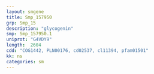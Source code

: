 ```yaml
---
layout: smgene
title: Smp_157950
grp: Smp_15
description: "glycogenin"
smp: Smp_157950.1
uniprot: "G4VDY9"
length:  2604
cdd: "COG1442, PLN00176, cd02537, cl11394, pfam01501"
kk: ns
categories: sm
---
```

